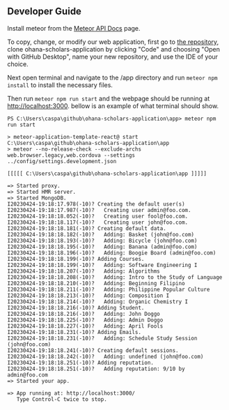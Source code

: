 ## Developer Guide
Install meteor from the [Meteor API Docs](https://docs.meteor.com/install.html) page.

  To copy, change, or modify our web application, first go to [the repository](https://github.com/ohana-scholars/ohana-scholars-application), clone ohana-scholars-application by clicking "Code" and choosing "Open with GitHub Desktop", name your new repository, and use the IDE of your choice.

  Next open terminal and navigate to the /app directory and run `meteor npm install` to install the necessary files.

  Then run `meteor npm run start` and the webpage should be running at [http://localhost:3000](http://localhost:3000). bellow is an example of what terminal should show.

```
PS C:\Users\caspa\github\ohana-scholars-application\app> meteor npm run start

> meteor-application-template-react@ start C:\Users\caspa\github\ohana-scholars-application\app
> meteor --no-release-check --exclude-archs web.browser.legacy,web.cordova --settings ../config/settings.development.json

[[[[[ C:\Users\caspa\github\ohana-scholars-application\app ]]]]]

=> Started proxy.
=> Started HMR server.
=> Started MongoDB.                           
I20230424-19:18:17.978(-10)? Creating the default user(s)
I20230424-19:18:17.987(-10)?   Creating user admin@foo.com.
I20230424-19:18:18.052(-10)?   Creating user fool@foo.com.
I20230424-19:18:18.117(-10)?   Creating user john@foo.com.
I20230424-19:18:18.181(-10)? Creating default data.
I20230424-19:18:18.182(-10)?   Adding: Basket (john@foo.com)
I20230424-19:18:18.193(-10)?   Adding: Bicycle (john@foo.com)
I20230424-19:18:18.195(-10)?   Adding: Banana (admin@foo.com)
I20230424-19:18:18.196(-10)?   Adding: Boogie Board (admin@foo.com)
I20230424-19:18:18.199(-10)? Adding Courses.
I20230424-19:18:18.199(-10)?   Adding: Software Engineering I
I20230424-19:18:18.207(-10)?   Adding: Algorithms
I20230424-19:18:18.208(-10)?   Adding: Intro to the Study of Language
I20230424-19:18:18.210(-10)?   Adding: Beginning Filipino
I20230424-19:18:18.211(-10)?   Adding: Philippine Popular Culture
I20230424-19:18:18.213(-10)?   Adding: Composition I
I20230424-19:18:18.214(-10)?   Adding: Organic Chemistry I
I20230424-19:18:18.216(-10)? Adding Student.
I20230424-19:18:18.216(-10)?   Adding: John Doggo
I20230424-19:18:18.225(-10)?   Adding: Admin Doggo
I20230424-19:18:18.227(-10)?   Adding: April Fools
I20230424-19:18:18.231(-10)? Adding Emails.
I20230424-19:18:18.231(-10)?   Adding: Schedule Study Session (john@foo.com)
I20230424-19:18:18.241(-10)? Creating default sessions.
I20230424-19:18:18.242(-10)?   Adding: undefined (john@foo.com)
I20230424-19:18:18.251(-10)? Adding reputation.
I20230424-19:18:18.251(-10)?   Adding reputation: 9/10 by admin@foo.com
=> Started your app.

=> App running at: http://localhost:3000/
   Type Control-C twice to stop.
   ```
